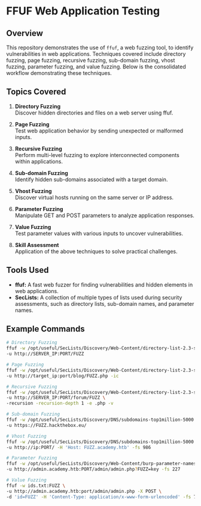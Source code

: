 
# FFUF Web Application Testing
## Overview
This repository demonstrates the use of `ffuf`, a web fuzzing tool, to identify vulnerabilities in web applications. Techniques covered include directory fuzzing, page fuzzing, recursive fuzzing, sub-domain fuzzing, vhost fuzzing, parameter fuzzing, and value fuzzing. Below is the consolidated workflow demonstrating these techniques.


## Topics Covered
1. **Directory Fuzzing**  
   Discover hidden directories and files on a web server using ffuf.

2. **Page Fuzzing**  
   Test web application behavior by sending unexpected or malformed inputs.

3. **Recursive Fuzzing**  
   Perform multi-level fuzzing to explore interconnected components within applications.

4. **Sub-domain Fuzzing**  
   Identify hidden sub-domains associated with a target domain.

5. **Vhost Fuzzing**  
   Discover virtual hosts running on the same server or IP address.

6. **Parameter Fuzzing**  
   Manipulate GET and POST parameters to analyze application responses.

7. **Value Fuzzing**  
   Test parameter values with various inputs to uncover vulnerabilities.

8. **Skill Assessment**  
   Application of the above techniques to solve practical challenges.

## Tools Used
- **ffuf:** A fast web fuzzer for finding vulnerabilities and hidden elements in web applications.
- **SecLists:** A collection of multiple types of lists used during security assessments, such as directory lists, sub-domain names, and parameter names.

## Example Commands
```bash
# Directory Fuzzing
ffuf -w /opt/useful/SecLists/Discovery/Web-Content/directory-list-2.3-small.txt:FUZZ \
-u http://SERVER_IP:PORT/FUZZ

# Page Fuzzing
ffuf -w /opt/useful/SecLists/Discovery/Web-Content/directory-list-2.3-small.txt:FUZZ \
-u http://target_ip:port/blog/FUZZ.php -ic

# Recursive Fuzzing
ffuf -w /opt/useful/SecLists/Discovery/Web-Content/directory-list-2.3-small.txt:FUZZ \
-u http://SERVER_IP:PORT/forum/FUZZ \
-recursion -recursion-depth 1 -e .php -v

# Sub-domain Fuzzing
ffuf -w /opt/useful/SecLists/Discovery/DNS/subdomains-top1million-5000.txt:FUZZ \
-u https://FUZZ.hackthebox.eu/

# Vhost Fuzzing
ffuf -w /opt/useful/SecLists/Discovery/DNS/subdomains-top1million-5000.txt:FUZZ \
-u http://ip:PORT/ -H 'Host: FUZZ.academy.htb' -fs 986

# Parameter Fuzzing
ffuf -w /opt/useful/SecLists/Discovery/Web-Content/burp-parameter-names.txt:FUZZ \
-u http://admin.academy.htb:PORT/admin/admin.php?FUZZ=key -fs 227

# Value Fuzzing
ffuf -w ids.txt:FUZZ \
-u http://admin.academy.htb:port/admin/admin.php -X POST \
-d 'id=FUZZ' -H 'Content-Type: application/x-www-form-urlencoded' -fs 768
